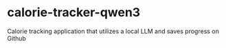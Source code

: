 # calorie-tracker-qwen3
Calorie tracking application that utilizes a local LLM and saves progress on Github
